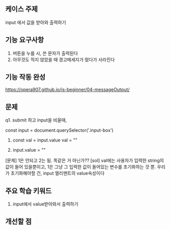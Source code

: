 ## 케이스 주제

input 에서 값을 받아와 출력하기

## 기능 요구사항

1. 버튼을 누를 시, 쓴 문자가 출력된다
2. 아무것도 적지 않았을 때 경고메세지가 떴다가 사라진다


## 기능 작동 완성

https://opera907.github.io/js-beginner/04-messageOutput/

## 문제

q1. submit 하고 input을 비울때, 

const input = document.querySelector('.input-box')

 1. const val = input.value
    val = ""
    
 2. input.value = ""


   [문제] 1은 안되고 2는 됨. 똑같은 거 아닌가??
   [sol] val에는 사용자가 입력한 string의 값이 들어 있을뿐이고, 1은 그냥 그 입력한 값이 들어있는 변수를 초기화하는 것 뿐.
   우리가 초기화해야할 건,  input 엘리멘트의 value속성이다
   
## 주요 학습 키워드

1. input에서 value받아와서 출력하기
   

## 개선할 점

